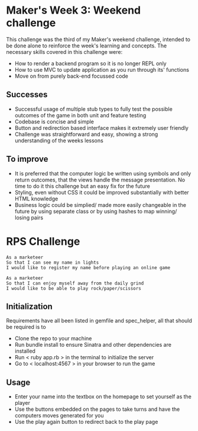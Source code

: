 # Maker's Week 3: Weekend challenge
This challenge was the third of my Maker's weekend challenge, intended to be done alone to reinforce the week's learning and concepts.
The necessary skills covered in this challenge were:

* How to render a backend program so it is no longer REPL only
* How to use MVC to update application as you run through its' functions
* Move on from purely back-end focussed code


Successes
-----

* Successful usage of multiple stub types to fully test the possible outcomes of the game in both unit and feature testing
* Codebase is concise and simple 
* Button and redirection based interface makes it extremely user friendly
* Challenge was straightforward and easy, showing a strong understanding of the weeks lessons


To improve
-----
* It is preferred that the computer logic be written using symbols and only return outcomes, that the views handle the message presentation. No time to do it this challenge but an easy fix for the future 
* Styling, even without CSS it could be improved substantially with better HTML knowledge
* Business logic could be simplied/ made more easily changeable in the future by using separate class or by using hashes to map winning/ losing pairs


# RPS Challenge

```
As a marketeer
So that I can see my name in lights
I would like to register my name before playing an online game

As a marketeer
So that I can enjoy myself away from the daily grind
I would like to be able to play rock/paper/scissors
```

Initialization
-------
Requirements have all been listed in gemfile and spec_helper, all that should be required is to 
  * Clone the repo to your machine
  * Run bundle install to ensure Sinatra and other dependencies are installed
  * Run < ruby app.rb > in the terminal to initialize the server
  * Go to < localhost:4567 > in your browser to run the game

Usage
-------

* Enter your name into the textbox on the homepage to set yourself as the player 
* Use the buttons embedded on the pages to take turns and have the computers moves generated for you
* Use the play again button to redirect back to the play page





